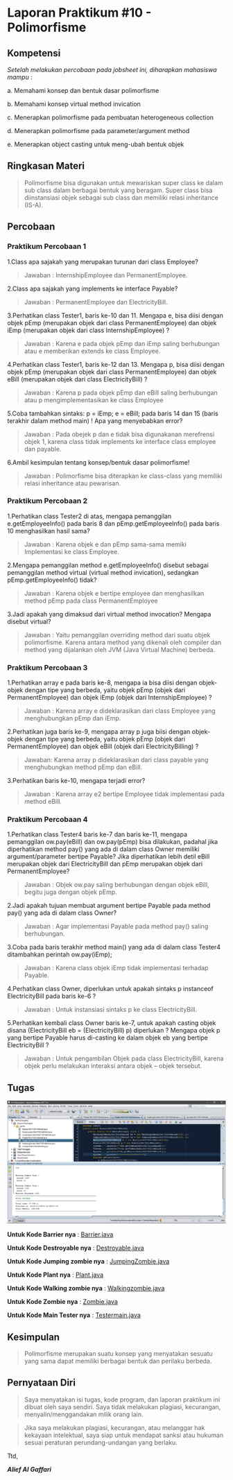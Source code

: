 # Laporan Praktikum #10 - Polimorfisme

## Kompetensi
*Setelah melakukan percobaan pada jobsheet ini, diharapkan mahasiswa mampu* :

a.	Memahami konsep dan bentuk dasar polimorfisme

b.	Memahami konsep virtual method invication

c.	Menerapkan polimorfisme pada pembuatan 
heterogeneous collection

d.	Menerapkan polimorfisme pada parameter/argument method

e.	Menerapkan object casting untuk meng-ubah bentuk objek




## Ringkasan Materi
>Polimorfisme bisa digunakan untuk mewariskan super class ke dalam sub class dalam berbagai bentuk yang beragam. Super class bisa diinstansiasi objek sebagai sub class dan memiliki relasi inheritance (IS-A).


## Percobaan

### Praktikum Percobaan 1
1.Class apa sajakah yang merupakan turunan dari class Employee?

>Jawaban : InternshipEmployee dan PermanentEmployee.

2.Class apa sajakah yang implements ke interface Payable?
>Jawaban : PermanentEmployee dan ElectricityBill.

3.Perhatikan class Tester1, baris ke-10 dan 11. Mengapa e, bisa diisi dengan objek pEmp (merupakan objek dari class PermanentEmployee) dan objek iEmp (merupakan objek dari class InternshipEmployee) ?

>Jawaban : Karena e pada objek  pEmp dan iEmp saling berhubungan atau e memberikan extends ke class Employee.

4.Perhatikan class Tester1, baris ke-12 dan 13. Mengapa p, bisa diisi dengan objek pEmp (merupakan objek dari class PermanentEmployee) dan objek eBill (merupakan objek dari class ElectricityBill) ?

>Jawaban : Karena p pada objek pEmp dan eBill saling berhubungan atau p mengimplementasikan ke class Employee

5.Coba tambahkan sintaks:
p = iEmp; e = eBill;
pada baris 14 dan 15 (baris terakhir dalam method main) ! Apa yang
menyebabkan error?

>Jawaban : Pada obejek p dan e tidak bisa digunakanan merefrensi objek 1, karena class tidak implements ke interface class employee dan payable.

6.Ambil kesimpulan tentang konsep/bentuk dasar polimorfisme!
 
>Jawaban : Polimorfisme bisa diterapkan ke class-class yang memiliki relasi inheritance atau pewarisan.

### Praktikum Percobaan 2
1.Perhatikan class Tester2 di atas, mengapa pemanggilan e.getEmployeeInfo()     pada	baris	8	dan pEmp.getEmployeeInfo() pada baris 10 menghasilkan hasil sama?

>Jawaban : Karena objek e dan pEmp sama-sama memiki Implementasi ke class Employee.

2.Mengapa pemanggilan method e.getEmployeeInfo() disebut sebagai pemanggilan method virtual (virtual method invication), sedangkan pEmp.getEmployeeInfo() tidak?

>Jawaban : Karena objek e bertipe employee dan menghasilkan method pEmp pada class PermanentEmployee

3.Jadi apakah yang dimaksud dari virtual method invocation? Mengapa disebut virtual?

>Jawaban : Yaitu pemanggilan overriding method dari suatu objek polimorfisme. Karena antara method yang dikenali oleh compiler dan method yang dijalankan oleh JVM (Java Virtual Machine) berbeda.

### Praktikum Percobaan 3
1.Perhatikan array e pada baris ke-8, mengapa ia bisa diisi dengan objek-objek dengan tipe yang berbeda, yaitu objek pEmp (objek dari PermanentEmployee) dan objek iEmp (objek dari InternshipEmployee) ?

>Jawaban : Karena array e dideklarasikan dari class Employee yang menghubungkan pEmp dan iEmp.

2.Perhatikan juga baris ke-9, mengapa array p juga biisi dengan objek- objek dengan tipe yang berbeda, yaitu objek pEmp (objek dari PermanentEmployee) dan objek eBill (objek 
dari ElectricityBilling) ?

>Jawaban: Karena array p dideklarasikan dari class payable yang menghubungkan method pEmp dan eBill.

3.Perhatikan baris ke-10, mengapa terjadi error?

>Jawaban : Karena array e2 bertipe Employee tidak implementasi pada method eBill.

### Praktikum Percobaan 4
1.Perhatikan class Tester4 baris ke-7 dan baris ke-11, mengapa pemanggilan ow.pay(eBill) dan ow.pay(pEmp) bisa dilakukan, padahal jika diperhatikan method pay() yang ada di dalam class Owner memiliki argument/parameter bertipe Payable? Jika diperhatikan lebih detil eBill merupakan objek dari
ElectricityBill dan pEmp merupakan objek dari
PermanentEmployee?

>Jawaban : Objek ow.pay saling berhubungan dengan objek eBill, begitu juga dengan objek pEmp.

2.Jadi apakah tujuan membuat argument bertipe Payable pada method pay() yang ada di dalam class Owner?

>Jawaban : Agar implementasi Payable pada method pay() saling berhubungan.

3.Coba pada baris terakhir method main() yang ada di dalam class
Tester4 ditambahkan perintah ow.pay(iEmp);

>Jawaban : Karena class objek iEmp tidak implementasi terhadap Payable.

4.Perhatikan class Owner, diperlukan untuk apakah sintaks p instanceof ElectricityBill pada baris ke-6 ?

>Jawaban : Untuk instansiasi sintaks p ke class ElectricityBill.

5.Perhatikan kembali class Owner baris ke-7, untuk apakah casting objek disana (ElectricityBill eb = (ElectricityBill) p) diperlukan ? Mengapa objek p yang bertipe Payable harus di-casting ke dalam objek eb yang bertipe ElectricityBill ?
 
>Jawaban : Untuk pengambilan Objek pada class ElectricityBill, karena objek perlu melakukan interaksi antara objek – objek tersebut.

## Tugas
![screenshot](../../docs/10_Polimorfisme/img10/zombie.png)

**Untuk Kode Barrier nya** : [Barrier.java](../../src/10_Polimorfisme/job10/Barrier1841720149Alief.java)

**Untuk Kode Destroyable nya** : [Destroyable.java](../../src/10_Polimorfisme/job10/Destroyable1841720149Alief.java)

**Untuk Kode Jumping zombie nya** : [JumpingZombie.java](../../src/10_Polimorfisme/job10/JumpingZombie1841720149Alief.java)

**Untuk Kode Plant nya** : [Plant.java](../../src/10_Polimorfisme/job10/Plantz1841720149Alief.java)

**Untuk Kode Walking zombie nya** : [Walkingzombie.java](../../src/10_Polimorfisme/job10/WalkingZombie1841720149Alief.java)

**Untuk Kode Zombie nya** : [Zombie.java](../../src/10_Polimorfisme/job10/Zombie1841720149Alief.java)

**Untuk Kode Main Tester nya** : [Testermain.java](../../src/10_Polimorfisme/job10/Tester1841720149Alief.java)

## Kesimpulan
>Polimorfisme merupakan suatu konsep yang menyatakan sesuatu yang sama dapat memiliki berbagai bentuk dan perilaku berbeda.

## Pernyataan Diri

>Saya menyatakan isi tugas, kode program, dan laporan praktikum ini dibuat oleh saya sendiri. Saya tidak melakukan plagiasi, kecurangan, menyalin/menggandakan milik orang lain.

>Jika saya melakukan plagiasi, kecurangan, atau melanggar hak kekayaan intelektual, saya siap untuk mendapat sanksi atau hukuman sesuai peraturan perundang-undangan yang berlaku.

Ttd,

***Alief Al Gaffari***
